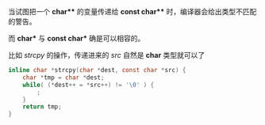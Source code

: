 当试图把一个 **char\*\*** 的变量传递给 **const char\*\*** 时，编译器会给出类型不匹配的警告。

而 **char\*** 与 **const char\*** 确是可以相容的。

比如 *strcpy* 的操作，传递进来的 *src* 自然是 **char** 类型就可以了
```c
inline char *strcpy(char *dest, const char *src) {
    char *tmp = char *dest;
    while( (*dest++ = *src++) != '\0' ) {
        ;
    }
    return tmp;
}
```
